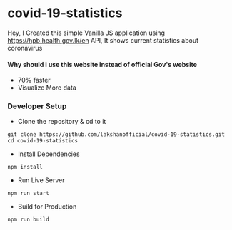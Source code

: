 # covid-19-statistics
Hey, I Created this simple Vanilla JS application using https://hpb.health.gov.lk/en API, It shows current statistics about coronavirus

#### Why should i use this website instead of official Gov's website
- 70% faster
- Visualize More data

### Developer Setup
- Clone the repository & cd to it
```
git clone https://github.com/lakshanofficial/covid-19-statistics.git
cd covid-19-statistics
```

- Install Dependencies
```
npm install
```

- Run Live Server
```
npm run start
```

- Build for Production
```
npm run build
```
